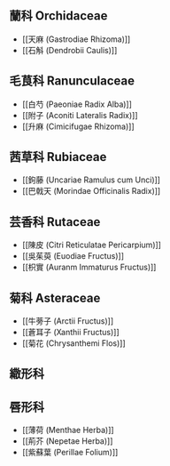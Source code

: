 ## 蘭科 Orchidaceae
- [[天麻 (Gastrodiae Rhizoma)]] 
- [[石斛 (Dendrobii Caulis)]] 
## 毛茛科 Ranunculaceae
- [[白芍 (Paeoniae Radix Alba)]] 
- [[附子 (Aconiti Lateralis Radix)]] 
- [[升麻 (Cimicifugae Rhizoma)]] 
## 茜草科 Rubiaceae
- [[鉤藤 (Uncariae Ramulus cum Unci)]] 
- [[巴戟天 (Morindae Officinalis Radix)]] 
## 芸香科 Rutaceae
- [[陳皮 (Citri Reticulatae Pericarpium)]] 
- [[吳茱萸 (Euodiae Fructus)]] 
- [[枳實 (Auranm Immaturus Fructus)]] 
## 菊科 Asteraceae
- [[牛蒡子 (Arctii Fructus)]] 
- [[蒼耳子 (Xanthii Fructus)]] 
- [[菊花 (Chrysanthemi Flos)]] 
## 繖形科
## 唇形科
- [[薄荷 (Menthae Herba)]] 
- [[荊芥 (Nepetae Herba)]] 
- [[紫蘇葉 (Perillae Folium)]] 